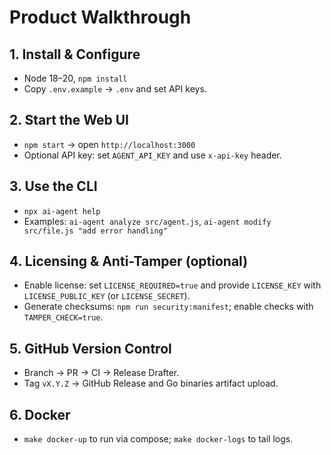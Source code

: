# Product Walkthrough

## 1. Install & Configure
- Node 18–20, `npm install`
- Copy `.env.example` → `.env` and set API keys.

## 2. Start the Web UI
- `npm start` → open `http://localhost:3000`
- Optional API key: set `AGENT_API_KEY` and use `x-api-key` header.

## 3. Use the CLI
- `npx ai-agent help`
- Examples: `ai-agent analyze src/agent.js`, `ai-agent modify src/file.js "add error handling"`

## 4. Licensing & Anti-Tamper (optional)
- Enable license: set `LICENSE_REQUIRED=true` and provide `LICENSE_KEY` with `LICENSE_PUBLIC_KEY` (or `LICENSE_SECRET`).
- Generate checksums: `npm run security:manifest`; enable checks with `TAMPER_CHECK=true`.

## 5. GitHub Version Control
- Branch → PR → CI → Release Drafter.
- Tag `vX.Y.Z` → GitHub Release and Go binaries artifact upload.

## 6. Docker
- `make docker-up` to run via compose; `make docker-logs` to tail logs.

